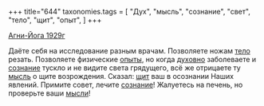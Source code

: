 +++
title="644"
taxonomies.tags = [
 "Дух",
 "мысль",
 "сознание",
 "свет",
 "тело",
 "щит",
 "опыт",
]
+++

[Агни-Йога 1929г](/agni/1929)

Даёте себя на исследование разным врачам. Позволяете ножам [тело](/tags/тело) резать. Позволяете физические [опыты](/tags/опыт), но когда [духовно](/tags/Дух) заболеваете и [сознание](/tags/сознание) тускло и не видите света грядущего, всё же отрицаете ту [мысль](/tags/мысль) о щите возрождения. Сказал: [щит](/tags/щит) ваш в осознании Наших явлений. Примите совет, лечите [сознание](/tags/сознание)! Жалуетесь на печень, но проверьте ваши [мысли](/tags/мысль)!